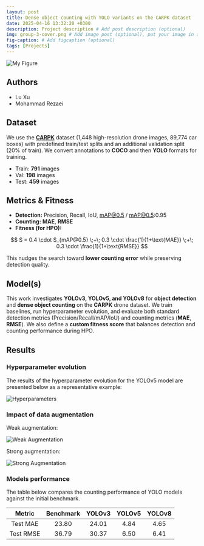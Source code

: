 ```yaml
---
layout: post
title: Dense object counting with YOLO variants on the CARPK dataset
date: 2025-04-16 13:32:20 +0300
description: Project description # Add post description (optional)
img: group-3-cover.png # Add image post (optional), put your image in assets/img/
fig-caption: # Add figcaption (optional)
tags: [Projects]
---
```


![My Figure]({{site.baseurl}}/assets/img/we-in-rest.jpg)

## Authors
 - Lu Xu
 - Mohammad Rezaei

## Dataset
We use the [**CARPK**](https://lafi.github.io/LPN/) dataset (1,448 high-resolution drone images, 89,774 car boxes) with predefined train/test splits and an additional validation split (20% of train). We convert annotations to **COCO** and then **YOLO** formats for training.
- Train: **791** images
- Val: **198** images
- Test: **459** images

## Metrics & Fitness

- **Detection:** Precision, Recall, IoU, mAP@0.5 / mAP@0.5:0.95  
- **Counting:** **MAE**, **RMSE**  
- **Fitness (for HPO):**  

$$
S = 0.4 \cdot S_{mAP@0.5} \;+\; 0.3 \cdot \frac{1}{1+\text{MAE}} \;+\; 0.3 \cdot \frac{1}{1+\text{RMSE}}
$$

This nudges the search toward **lower counting error** while preserving detection quality.

## Model(s)
This work investigates **YOLOv3, YOLOv5, and YOLOv8** for **object detection** and **dense object counting** on the **CARPK** drone dataset. We train baselines, run hyperparameter evolution, and evaluate both standard detection metrics (Precision/Recall/mAP/IoU) and counting metrics (**MAE**, **RMSE**). We also define a **custom fitness score** that balances detection and counting performance during HPO.

## Results

### Hyperparameter evolution
The results of the hyperparameter evolution for the YOLOv5 model are presented below as a representative example:

![Hyperparameters]({{site.baseurl}}/assets/img/group3/1_hyperparameters.png)

### Impact of data augmentation
Weak augmentation:

![Weak Augmentation]({{site.baseurl}}/assets/img/group3/2_weak_augmentation.png)

Strong augmentation:

![Strong Augmentation]({{site.baseurl}}/assets/img/group3/3_strong_augmentation.png)

### Models performance

The table below compares the counting performance of YOLO models against the initial benchmark.

|Metric|Benchmark|YOLOv3|YOLOv5|YOLOv8|
|:-:|:-:|:-:|:-:|:-:|
|Test MAE|23.80|24.01|4.84|4.65|
|Test RMSE|36.79|30.37|6.50|6.41|